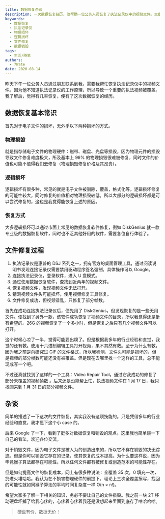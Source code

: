 ```yaml
---
title: 数据恢复杂谈
description: 一次数据恢复经历，他帮助一位公务人员恢复了执法记录仪中的视频文件。文章介绍了数据恢复的基本常识，包括物理损坏和逻辑损坏，以及恢复方式。作者详细描述了文件修复的过程，包括使用数据恢复软件、视频修复工具等。最后，他提到了数据销毁的问题，强调了数据的重要性。
keywords:
  - 数据恢复
  - 执法记录仪
  - 物理损坏
  - 逻辑损坏
  - 文件修复
  - 数据销毁
tags:
  - 生活/随笔
authors:
  - 7Wate
date: 2020-08-14
---
```


昨天下午一位公务人员通过朋友联系到我，需要我帮忙恢复执法记录仪中的视频文件。因为他不知道执法记录仪的工作原理，所以导致一个重要的执法视频被覆盖。我了解后，觉得有几率恢复，便有了这次数据恢复的经历。

## 数据恢复基本常识

首先对于电子文件的损坏，无外乎以下两种损坏的方式。

### 物理损毁

就是指存储电子文件的物理硬件：磁带、磁盘、光盘等损毁，因为物理元件的损毁导致文件修复难度极大，所及基本上 99% 的物理损毁很难被修复，同时文件的价值也可能不值得我们去修复（物理损毁修复价格及其昂贵）。

### 逻辑损坏

逻辑损坏有很多种，常见的就是电子文件被删除，覆盖，格式化等。逻辑损坏修复的可能性较大，同时修复的价值相对物理损毁较低，所以大部分的逻辑损坏都是可以尝试修复的，这也是我觉得能恢复上述的原因。

### 恢复方式

大多逻辑损坏可以通过市面上常见的数据恢复软件修复，例如 DiskGenius 就一款专业级的数据恢复软件，同时也不乏其他好用的软件，需要各位自行体验了。

## 文件修复过程

1. 执法记录仪是惠普的 DSJ 系列之一，拥有官方的桌面管理工具，通过阅读说明书发现连接记录仪需要禁用驱动程序签名强制，具体操作可以 Google。
2. 连接执法记录仪，登录软件，进入 U 盘模式。
3. 通过使用数据恢复软件，查找到近两年的视频文件。
4. 恢复视频文件，发现视频文件无法打开。
5. 猜测视频文件头可能损坏，使用视频修复工具修复。
6. 文件修复成功，但视频错乱，只修复了部分帧数。

首先在成功连接执法记录仪后，便先用了 DiskGenius，但发现恢复的是一些无用文件。便找到了另外一款，该软件成功恢复了视频文件的目录，所以我觉得还是挺有希望的。26G 的视频恢复了一个多小时，但是恢复之后只有几个视频文件可以打开。

这个时候心凉了一半，觉得可能要出糗了。但是根据我多年的行业经验和直觉，我觉的还有救。使用十六进制编辑工具打开视频，果不其然有救。至于为什么有救，因为我之前逆向研究过 GIF 的文件格式，所以我猜测，文件头可能是损坏的，但是视频的部分帧数可能还没有被覆盖。但是现在去哪里找一个这样的工具，总不能现成写一个吧。

不过还真就找到了这样的一个工具：Video Repair Tool，通过它我成功的修复了部分未覆盖的视频帧数 。后来还是没能帮上忙，执法视频文件在 1 月 17 日，我只找回来到 1 月 31 日的部分视频文件。

## 杂谈

简单的描述了一下这次的文件恢复，其实我没有这项技能的。只是凭借多年的行业经验和直觉，我才揽下这个小 case 的。

后来 Google 了一下，看到了挺多对数据恢复和销毁的观点。这里我也简单谈一下自己的看法，欢迎各位交流。

对于销毁文件，因为电子文件是被人为的创造出来的，所以它不存在销毁的决无踪迹。但是你可以销毁它存在的记录，使其恢复的成本提高。为什么要这样说，因为毕竟猴子算法都存在可能性，所以任何文件都有被修复或创造范本的可能性存在。

但是如何提高文件的恢复成本，网上有很多种说法：全覆盖 35 次，0 填充一次，扔进火堆哈哈。我认为在不损害物理硬件的前提下，理论上三次全覆盖擦写，找回的可能性就如同猴子算法的平均时间复杂度一样 O(n × n!)。

希望大家多了解一下相关的知识，务必不要让自己的文件损毁。我之前一块 2T 移动硬盘坏掉了给我心疼的，心疼着心疼着我还是没想起来里面到底存了啥哈哈哈。

> 硬盘有价、数据无价！
